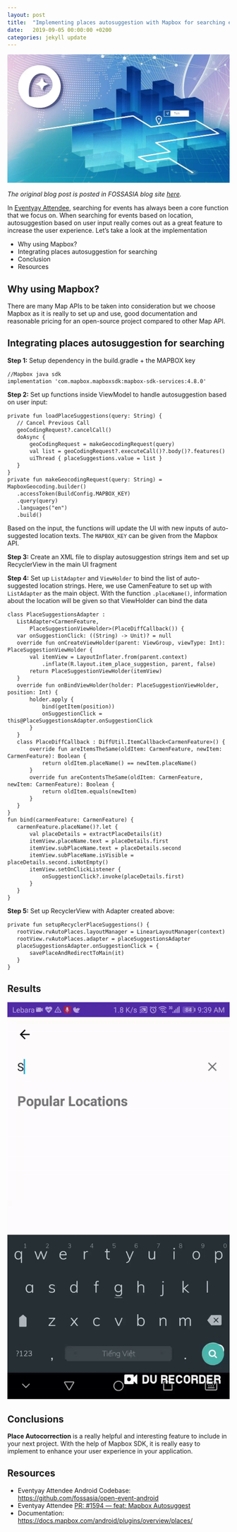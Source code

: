 ```yaml
---
layout: post
title:  "Implementing places autosuggestion with Mapbox for searching events in Eventyay Attendee"
date:   2019-09-05 00:00:00 +0200
categories: jekyll update
---
```


<center><img src="./images/img_3.png"></center>

*The original blog post is posted in FOSSASIA blog site [here](https://blog.fossasia.org/implementing-places-autosuggestion-with-mapbox-for-searching-events-in-eventyay-attendee/).*

In [Eventyay Attendee](https://github.com/fossasia/open-event-attendee-android), searching for events has always been a core function that we focus on. When searching for events based on location, autosuggestion based on user input really comes out as a great feature to increase the user experience. Let’s take a look at the implementation

- Why using Mapbox?
- Integrating places autosuggestion for searching
- Conclusion
- Resources


## Why using Mapbox?

There are many Map APIs to be taken into consideration but we choose Mapbox as it is really to set up and use, good documentation and reasonable pricing for an open-source project compared to other Map API.

## Integrating places autosuggestion for searching

**Step 1:** Setup dependency in the build.gradle + the MAPBOX key

```
//Mapbox java sdk
implementation 'com.mapbox.mapboxsdk:mapbox-sdk-services:4.8.0'
```

**Step 2:** Set up functions inside ViewModel to handle autosuggestion based on user input:

```
private fun loadPlaceSuggestions(query: String) {
   // Cancel Previous Call
   geoCodingRequest?.cancelCall()
   doAsync {
       geoCodingRequest = makeGeocodingRequest(query)
       val list = geoCodingRequest?.executeCall()?.body()?.features()
       uiThread { placeSuggestions.value = list }
   }
}
private fun makeGeocodingRequest(query: String) = MapboxGeocoding.builder()
   .accessToken(BuildConfig.MAPBOX_KEY)
   .query(query)
   .languages("en")
   .build()
```

Based on the input, the functions will update the UI with new inputs of auto-suggested location texts. The `MAPBOX_KEY` can be given from the Mapbox API.

**Step 3:** Create an XML file to display autosuggestion strings item and set up RecyclerView in the main UI fragment


**Step 4:** Set up `ListAdapter` and `ViewHolder` to bind the list of auto-suggested location strings. Here, we use CamenFeature to set up with `ListAdapter` as the main object. With the function `.placeName()`, information about the location will be given so that ViewHolder can bind the data

```
class PlaceSuggestionsAdapter :
   ListAdapter<CarmenFeature,
       PlaceSuggestionViewHolder>(PlaceDiffCallback()) {
   var onSuggestionClick: ((String) -> Unit)? = null
   override fun onCreateViewHolder(parent: ViewGroup, viewType: Int): PlaceSuggestionViewHolder {
       val itemView = LayoutInflater.from(parent.context)
           .inflate(R.layout.item_place_suggestion, parent, false)
       return PlaceSuggestionViewHolder(itemView)
   }
   override fun onBindViewHolder(holder: PlaceSuggestionViewHolder, position: Int) {
       holder.apply {
           bind(getItem(position))
           onSuggestionClick = this@PlaceSuggestionsAdapter.onSuggestionClick
       }
   }
   class PlaceDiffCallback : DiffUtil.ItemCallback<CarmenFeature>() {
       override fun areItemsTheSame(oldItem: CarmenFeature, newItem: CarmenFeature): Boolean {
           return oldItem.placeName() == newItem.placeName()
       }
       override fun areContentsTheSame(oldItem: CarmenFeature, newItem: CarmenFeature): Boolean {
           return oldItem.equals(newItem)
       }
   }
}
fun bind(carmenFeature: CarmenFeature) {
   carmenFeature.placeName()?.let {
       val placeDetails = extractPlaceDetails(it)
       itemView.placeName.text = placeDetails.first
       itemView.subPlaceName.text = placeDetails.second
       itemView.subPlaceName.isVisible = placeDetails.second.isNotEmpty()
       itemView.setOnClickListener {
           onSuggestionClick?.invoke(placeDetails.first)
       }
   }
}
```

**Step 5:** Set up RecyclerView with Adapter created above:

```
private fun setupRecyclerPlaceSuggestions() {
   rootView.rvAutoPlaces.layoutManager = LinearLayoutManager(context)
   rootView.rvAutoPlaces.adapter = placeSuggestionsAdapter
   placeSuggestionsAdapter.onSuggestionClick = {
       savePlaceAndRedirectToMain(it)
   }
}
```

## Results

<center><img src="./images/autolocation.gif"></center>

## Conclusions

**Place Autocorrection** is a really helpful and interesting feature to include in your next project. With the help of Mapbox SDK, it is really easy to implement to enhance your user experience in your application.

## Resources

- Eventyay Attendee Android Codebase: https://github.com/fossasia/open-event-android
- Eventyay Attendee [PR: #1594 — feat: Mapbox Autosuggest](https://github.com/fossasia/open-event-android/pull/1594)
- Documentation: https://docs.mapbox.com/android/plugins/overview/places/